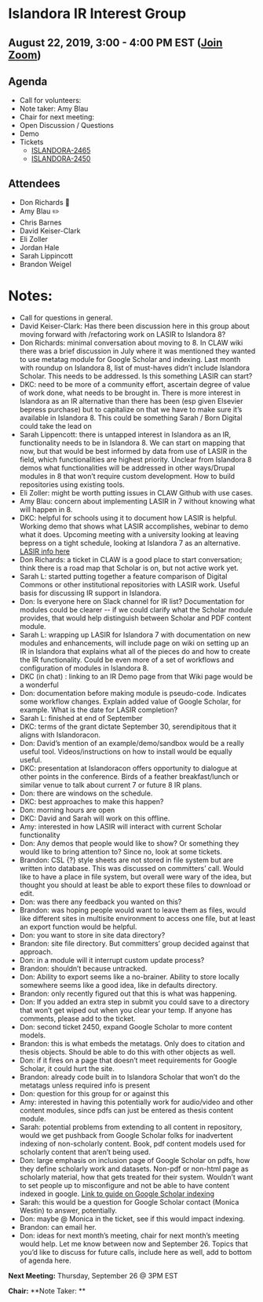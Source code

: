 # Islandora IR Interest Group
## August 22, 2019, 3:00 - 4:00 PM EST ([Join Zoom](https://zoom.us/j/526356143))

## Agenda
-  Call for volunteers: 
- Note taker: Amy Blau
- Chair for next meeting:
-  Open Discussion / Questions
-  Demo
-  Tickets
    -  [ISLANDORA-2465](https://jira.duraspace.org/browse/ISLANDORA-2465)
    -  [ISLANDORA-2450](https://jira.duraspace.org/browse/ISLANDORA-2450)

## Attendees
- Don Richards :chicken:
- Amy Blau :pencil2:
- Chris Barnes
- David Keiser-Clark
- Eli Zoller
- Jordan Hale
- Sarah Lippincott
- Brandon Weigel

# Notes:

- Call for questions in general. 
- David Keiser-Clark: Has there been discussion here in this group about moving forward with /refactoring work on LASIR to Islandora 8? 
- Don Richards: minimal conversation about moving to 8. In CLAW wiki there was a brief discussion in July where it was mentioned they wanted to use metatag module for Google Scholar and indexing. Last month with roundup on Islandora 8, list of must-haves didn’t include Islandora Scholar. This needs to be addressed. Is this something LASIR can start?
- DKC: need to be more of a community effort, ascertain degree of value of work done, what needs to be brought in. There is more interest in Islandora as an IR alternative than there has been (esp given Elsevier bepress purchase) but to capitalize on that we have to make sure it’s available in Islandora 8. This could be something Sarah / Born Digital could take the lead on
- Sarah Lippencott: there is untapped interest in Islandora as an IR, functionality needs to be in Islandora 8. We can start on mapping that now, but that would be best informed by data from use of LASIR in the field, which functionalities are highest priority. Unclear from Islandora 8 demos what functionalities will be addressed in other ways/Drupal modules in 8 that won’t require custom development. How to build repositories using existing tools.
- Eli Zoller: might be worth putting issues in CLAW Github with use cases. 
- Amy Blau: concern about implementing LASIR in 7 without knowing what will happen in 8.
- DKC: helpful for schools using it to document how LASIR is helpful. Working demo that shows what LASIR accomplishes, webinar to demo what it does. Upcoming meeting with a university looking at leaving bepress on a tight schedule, looking at Islandora 7 as an alternative.  [LASIR info here](https://drive.google.com/file/d/0BwWnQmDKeQGBelFDQ2UxdXhWdE5Wdmx1UVp6c1E0cmhHaTBB/view)
- Don Richards: a ticket in CLAW is a good place to start conversation; think there is a road map that Scholar is on, but not active work yet. 
- Sarah L: started putting together a feature comparison of Digital Commons or other institutional repositories with LASIR work. Useful basis for discussing IR support in Islandora.
- Don: Is everyone here on Slack channel for IR list? Documentation for modules could be clearer -- if we could clarify what the Scholar module provides, that would help distinguish between Scholar and PDF content module. 
- Sarah L: wrapping up LASIR for Islandora 7 with documentation on new modules and enhancements, will include page on wiki on setting up an IR in Islandora that explains what all of the pieces do and how to create the IR functionality. Could be even more of a set of workflows and configuration of modules in Islandora 8.
- DKC (in chat) : linking to an IR Demo page from that Wiki page would be a wonderful
- Don: documentation before making module is pseudo-code. Indicates some workflow changes. Explain added value of Google Scholar, for example. What is the date for LASIR completion?
- Sarah L: finished at end of September
- DKC: terms of the grant dictate September 30, serendipitous that it aligns with Islandoracon.
- Don: David’s mention of an example/demo/sandbox would be a really useful tool. Videos/instructions  on how to install would be equally useful.
- DKC: presentation at Islandoracon offers opportunity to dialogue at other points in the conference. Birds of a feather breakfast/lunch or similar venue to talk about current 7 or future 8 IR plans.
- Don: there are windows on the schedule. 
- DKC: best approaches to make this happen? 
- Don: morning hours are open
- DKC: David and Sarah will work on this offline.
- Amy: interested in how LASIR will interact with current Scholar functionality
- Don: Any demos that people would like to show? Or something they would like to bring attention to? Since no, look at some tickets. 
- Brandon: CSL {?} style sheets are not stored in file system but are written into database. This was discussed on committers’ call. Would like to have a place in file system, but overall were wary of the idea, but thought you should at least be able to export these files to download or edit.
- Don: was there any feedback you wanted on this?
- Brandon: was hoping people would want to leave them as files, would like different sites in multisite environment to access one file, but at least an export function would be helpful.
- Don: you want to store in site data directory?
- Brandon: site file directory. But committers’ group decided against that approach.
- Don: in a module will it interrupt custom update process?
- Brandon: shouldn’t because untracked.
- Don: Ability to export seems like a no-brainer. Ability to store locally somewhere seems like a good idea, like in defaults directory.
- Brandon: only recently figured out that this is what was happening. 
- Don: If you added an extra step in submit you could save to a directory that won’t get wiped out when you clear your temp. If anyone has comments, please add to the ticket.
- Don: second ticket 2450, expand Google Scholar to more content models.
- Brandon: this is what embeds the metatags. Only does to citation and thesis objects. Should be able to do this with other objects as well.
- Don: if it fires on a page that doesn’t meet requirements for Google Scholar, it could hurt the site.
- Brandon: already code built in to Islandora Scholar that won’t do the metatags unless required info is present
- Don: question for this group for or against this
- Amy: interested in having this potentially work for audio/video and other content modules, since pdfs can just be entered as thesis content module.
- Sarah: potential problems from extending to all content in repository, would we get pushback from Google Scholar folks for inadvertent indexing of non-scholarly content. Book, pdf content models used for scholarly content that aren’t being used.
- Don: large emphasis on inclusion page of Google Scholar on pdfs, how they define scholarly work and datasets. Non-pdf or non-html page as scholarly material, how that gets treated for their system. Wouldn’t want to set people up to misconfigure and not be able to have content indexed in google. [Link to guide on Google Scholar indexing](https://scholar.google.com/intl/en/scholar/inclusion.html)
- Sarah: this would be a question for Google Scholar contact (Monica Westin) to answer, potentially. 
- Don: maybe @ Monica in the ticket, see if this would impact indexing.
- Brandon: can email her.
- Don: ideas for next month’s meeting, chair for next month’s meeting would help. Let me know between now and September 26. Topics that you’d like to discuss for future calls, include here as well, add to bottom of agenda here. 

**Next Meeting:** Thursday, September 26 @ 3PM EST

**Chair:**
**Note Taker: **
